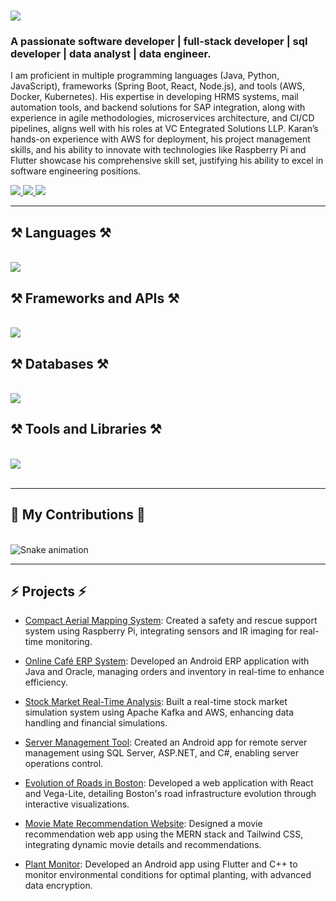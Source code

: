 <h1 align="left">
    <img src="https://readme-typing-svg.herokuapp.com/?font=Righteous&size=35&left=true&vLeft=true&width=500&height=70&duration=4000&lines=Hi+There!+👋;+I'm+Karan+Patel!;" />
</h1>

<h3 align="left">A passionate software developer | full-stack developer | sql developer | data analyst | data engineer.</h3>

<div align="left">
 
 <p>
     I am proficient in multiple programming languages (Java, Python, JavaScript), frameworks (Spring Boot, React, Node.js), and tools (AWS, Docker, Kubernetes). His expertise in developing HRMS systems, mail automation tools, and backend solutions for SAP integration, along with experience in agile methodologies, microservices architecture, and CI/CD pipelines, aligns well with his roles at VC Entegrated Solutions LLP. Karan’s hands-on experience with AWS for deployment, his project management skills, and his ability to innovate with technologies like Raspberry Pi and Flutter showcase his comprehensive skill set, justifying his ability to excel in software engineering positions.
 </p>

 </div>
 
<div align="left"> 
  <a href="mailto:karanpatel1998@outlook.com">
    <img src="https://img.shields.io/badge/Microsoft_Outlook-0078D4?style=for-the-badge&logo=microsoft-outlook&logoColor=white" />
  </a>
  <a href="https://thekaranpatel.com" target="_blank">
     <img src="https://img.shields.io/badge/Portfolio-FF5722?style=for-the-badge&logo=todoist&logoColor=white" target="_blank" /> <!-- sqlite, safari, google-chrome are other good icon options -->
  </a>
  <a href="https://www.linkedin.com/in/karan-patel28/" target="_blank">
    <img src="https://img.shields.io/badge/LinkedIn-0077B5?style=for-the-badge&logo=linkedin&logoColor=white" target="_blank" />
  </a>
</div>

 <hr/>
 
<h2 align="left">⚒️ Languages ⚒️</h2>
<br/>
<div align="left">
    <img src="https://skillicons.dev/icons?i=java,python,javascript,typescript,cpp,cs,dart,html,css,dotnet" />
</div>

<h2 align="left">⚒️ Frameworks and APIs ⚒️</h2>
<br/>
<div align="left">
    <img src="https://skillicons.dev/icons?i=postman,spring,flutter,expressjs,nodejs,d3,react,vite,tailwind,bootstrap,github,githubactions" />
</div>

<h2 align="left">⚒️ Databases ⚒️</h2>
<br/>
<div align="left">
    <img src="https://skillicons.dev/icons?i=mysql,sqlite,firebase,postgres,mongodb,dynamodb,redis" />
</div>

<h2 align="left">⚒️ Tools and Libraries ⚒️</h2>
<br/>
<div align="left">
    <img src="https://skillicons.dev/icons?i=opencv,raspberrypi,kafka,docker,kubernetes,jenkins,openshift,gradle,maven,npm,webpack" />
</div>

<br/>
<hr/>

<div align="left">
  <h2>🐍 My Contributions 🐍</h2>
  <br>
  <img src="https://github.com/karan-patel28/karanpatel/blob/output/snake.svg" alt="Snake animation" />

</div>
<hr/>
<h2 align="left">⚡ Projects ⚡</h2>

- [Compact Aerial Mapping System](https://github.com/karan-patel28/Compact-Ariel-Mapping): Created a safety and rescue support system using Raspberry Pi, integrating sensors and IR imaging for real-time monitoring.

- [Online Café ERP System](): Developed an Android ERP application with Java and Oracle, managing orders and inventory in real-time to enhance efficiency.
  
- [Stock Market Real-Time Analysis](https://github.com/karan-patel28/kafka-AWS-stock-market-pipeline): Built a real-time stock market simulation system using Apache Kafka and AWS, enhancing data handling and financial simulations.

- [Server Management Tool](https://github.com/karan-patel28/Server-Management-Tool): Created an Android app for remote server management using SQL Server, ASP.NET, and C#, enabling server operations control.

- [Evolution of Roads in Boston](https://github.com/karan-patel28/Evolution-of-Roads-Boston): Developed a web application with React and Vega-Lite, detailing Boston's road infrastructure evolution through interactive visualizations.

- [Movie Mate Recommendation Website](https://github.com/karan-patel28/Movie-Mate): Designed a movie recommendation web app using the MERN stack and Tailwind CSS, integrating dynamic movie details and recommendations.

- [Plant Monitor](https://github.com/karan-patel28/Plant-Monitor): Developed an Android app using Flutter and C++ to monitor environmental conditions for optimal planting, with advanced data encryption.
